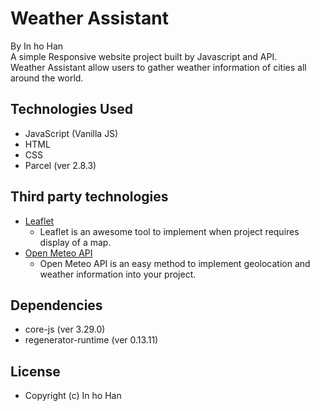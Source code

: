 # Weather Assistant
By In ho Han <br/>
A simple Responsive website project built by Javascript and API.<br/>
Weather Assistant allow users to gather weather information of cities all around the world.<br/>
## Technologies Used
- JavaScript (Vanilla JS)
- HTML
- CSS
- Parcel (ver 2.8.3)
## Third party technologies
- <a href="https://leafletjs.com/">Leaflet</a>
  - Leaflet is an awesome tool to implement when project requires display of a map.
- <a href="https://open-meteo.com/">Open Meteo API</a>
  - Open Meteo API is an easy method to implement geolocation and weather information into your project.
## Dependencies
- core-js (ver 3.29.0)
- regenerator-runtime (ver 0.13.11)
## License 
- Copyright (c) In ho Han
